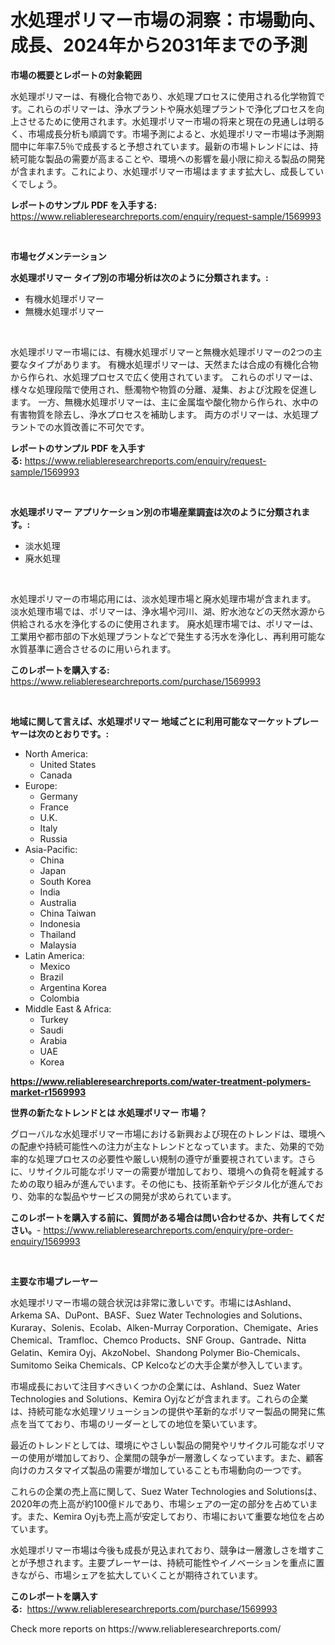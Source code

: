 <p><h1>水処理ポリマー市場の洞察：市場動向、成長、2024年から2031年までの予測</h1></p><p><strong>市場の概要とレポートの対象範囲</strong></p>
<p><p>水処理ポリマーは、有機化合物であり、水処理プロセスに使用される化学物質です。これらのポリマーは、浄水プラントや廃水処理プラントで浄化プロセスを向上させるために使用されます。水処理ポリマー市場の将来と現在の見通しは明るく、市場成長分析も順調です。市場予測によると、水処理ポリマー市場は予測期間中に年率7.5％で成長すると予想されています。最新の市場トレンドには、持続可能な製品の需要が高まることや、環境への影響を最小限に抑える製品の開発が含まれます。これにより、水処理ポリマー市場はますます拡大し、成長していくでしょう。</p></p>
<p><strong>レポートのサンプル PDF を入手する:</strong> <a href="https://www.reliableresearchreports.com/enquiry/request-sample/1569993">https://www.reliableresearchreports.com/enquiry/request-sample/1569993</a></p>
<p>&nbsp;</p>
<p><strong>市場セグメンテーション</strong></p>
<p><strong>水処理ポリマー タイプ別の市場分析は次のように分類されます。:</strong></p>
<p><ul><li>有機水処理ポリマー</li><li>無機水処理ポリマー</li></ul></p>
<p>&nbsp;</p>
<p><p>水処理ポリマー市場には、有機水処理ポリマーと無機水処理ポリマーの2つの主要なタイプがあります。 有機水処理ポリマーは、天然または合成の有機化合物から作られ、水処理プロセスで広く使用されています。 これらのポリマーは、様々な処理段階で使用され、懸濁物や物質の分離、凝集、および沈殿を促進します。 一方、無機水処理ポリマーは、主に金属塩や酸化物から作られ、水中の有害物質を除去し、浄水プロセスを補助します。 両方のポリマーは、水処理プラントでの水質改善に不可欠です。</p></p>
<p><strong>レポートのサンプル PDF を入手する:</strong>&nbsp;<a href="https://www.reliableresearchreports.com/enquiry/request-sample/1569993">https://www.reliableresearchreports.com/enquiry/request-sample/1569993</a></p>
<p>&nbsp;</p>
<p><strong> 水処理ポリマー アプリケーション別の市場産業調査は次のように分類されます。:</strong></p>
<p><ul><li>淡水処理</li><li>廃水処理</li></ul></p>
<p>&nbsp;</p>
<p><p>水処理ポリマーの市場応用には、淡水処理市場と廃水処理市場が含まれます。 淡水処理市場では、ポリマーは、浄水場や河川、湖、貯水池などの天然水源から供給される水を浄化するのに使用されます。 廃水処理市場では、ポリマーは、工業用や都市部の下水処理プラントなどで発生する汚水を浄化し、再利用可能な水質基準に適合させるのに用いられます。</p></p>
<p><strong>このレポートを購入する:</strong>&nbsp; <a href="https://www.reliableresearchreports.com/purchase/1569993">https://www.reliableresearchreports.com/purchase/1569993</a></p>
<p>&nbsp;</p>
<p><strong>地域に関して言えば、水処理ポリマー 地域ごとに利用可能なマーケットプレーヤーは次のとおりです。:</strong></p>
<p><ul>
    <li>
        North America:
        <ul>
            <li>United States</li>
            <li>Canada</li>
        </ul>
    </li>
    <li>
        Europe:
        <ul>
            <li>Germany</li>
            <li>France</li>
            <li>U.K.</li>
            <li>Italy</li>
            <li>Russia</li>
        </ul>
    </li>
    <li>
        Asia-Pacific:
        <ul>
            <li>China</li>
            <li>Japan</li>
            <li>South Korea</li>
            <li>India</li>
            <li>Australia</li>
            <li>China Taiwan</li>
            <li>Indonesia</li>
            <li>Thailand</li>
            <li>Malaysia</li>
        </ul>
    </li>
    <li>
        Latin America:
        <ul>
            <li>Mexico</li>
            <li>Brazil</li>
            <li>Argentina Korea</li>
            <li>Colombia</li>
        </ul>
    </li>
    <li>
        Middle East & Africa:
        <ul>
            <li>Turkey</li>
            <li>Saudi</li>
            <li>Arabia</li>
            <li>UAE</li>
            <li>Korea</li>
        </ul>
    </li>
    </ul></p>
<p><strong><a href="https://www.reliableresearchreports.com/water-treatment-polymers-market-r1569993">https://www.reliableresearchreports.com/water-treatment-polymers-market-r1569993</a></strong>&nbsp;</p>
<p><strong>世界の新たなトレンドとは 水処理ポリマー 市場？</strong></p>
<p><p>グローバルな水処理ポリマー市場における新興および現在のトレンドは、環境への配慮や持続可能性への注力が主なトレンドとなっています。また、効果的で効率的な処理プロセスの必要性や厳しい規制の遵守が重要視されています。さらに、リサイクル可能なポリマーの需要が増加しており、環境への負荷を軽減するための取り組みが進んでいます。その他にも、技術革新やデジタル化が進んでおり、効率的な製品やサービスの開発が求められています。</p></p>
<p><strong>このレポートを購入する前に、質問がある場合は問い合わせるか、共有してください。</strong>- <a href="https://www.reliableresearchreports.com/enquiry/pre-order-enquiry/1569993">https://www.reliableresearchreports.com/enquiry/pre-order-enquiry/1569993</a></p>
<p>&nbsp;</p>
<p><strong>主要な市場プレーヤー</strong></p>
<p><p>水処理ポリマー市場の競合状況は非常に激しいです。市場にはAshland、Arkema SA、DuPont、BASF、Suez Water Technologies and Solutions、Kuraray、Solenis、Ecolab、Alken-Murray Corporation、Chemigate、Aries Chemical、Tramfloc、Chemco Products、SNF Group、Gantrade、Nitta Gelatin、Kemira Oyj、AkzoNobel、Shandong Polymer Bio-Chemicals、Sumitomo Seika Chemicals、CP Kelcoなどの大手企業が参入しています。</p><p>市場成長において注目すべきいくつかの企業には、Ashland、Suez Water Technologies and Solutions、Kemira Oyjなどが含まれます。これらの企業は、持続可能な水処理ソリューションの提供や革新的なポリマー製品の開発に焦点を当てており、市場のリーダーとしての地位を築いています。</p><p>最近のトレンドとしては、環境にやさしい製品の開発やリサイクル可能なポリマーの使用が増加しており、企業間の競争が一層激しくなっています。また、顧客向けのカスタマイズ製品の需要が増加していることも市場動向の一つです。</p><p>これらの企業の売上高に関して、Suez Water Technologies and Solutionsは、2020年の売上高が約100億ドルであり、市場シェアの一定の部分を占めています。また、Kemira Oyjも売上高が安定しており、市場において重要な地位を占めています。</p><p>水処理ポリマー市場は今後も成長が見込まれており、競争は一層激しさを増すことが予想されます。主要プレーヤーは、持続可能性やイノベーションを重点に置きながら、市場シェアを拡大していくことが期待されています。</p></p>
<p><strong>このレポートを購入する:</strong>&nbsp;&nbsp;<a href="https://www.reliableresearchreports.com/purchase/1569993">https://www.reliableresearchreports.com/purchase/1569993</a></p>
<p>Check more reports on https://www.reliableresearchreports.com/</p>